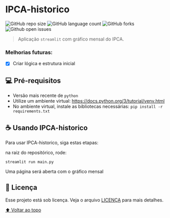 # IPCA-historico

![GitHub repo size](https://img.shields.io/github/repo-size/alehkiz/IPCA-historico?style=for-the-badge)
![GitHub language count](https://img.shields.io/github/languages/count/alehkiz/IPCA-historico?style=for-the-badge)
![GitHub forks](https://img.shields.io/github/forks/alehkiz/IPCA-historico?style=for-the-badge)
![Github open issues](https://img.shields.io/github/issues/alehkiz/IPCA-historico?style=for-the-badge)


> Aplicação `streamlit` com gráfico mensal do IPCA.

### Melhorias futuras:

- [x] Criar lógica e estrutura inicial

## 💻 Pré-requisitos

* Versão mais recente de `python`
* Utilize um ambiente virtual: https://docs.python.org/3/tutorial/venv.html
* No ambiente virtual, instale as bibliotecas necessárias: `pip install -r requirements.txt`

## ☕ Usando IPCA-historico

Para usar IPCA-historico, siga estas etapas:

na raiz do repositórico, rode:

```
streamlit run main.py
```

Uma página será aberta com o gráfico mensal

## 📝 Licença

Esse projeto está sob licença. Veja o arquivo [LICENÇA](LICENSE) para mais detalhes.

[⬆ Voltar ao topo](#IPCA-historico)<br>
